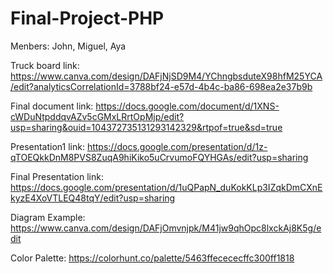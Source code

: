 # Final-Project-PHP

Menbers: John, Miguel, Aya

Truck board link:
https://www.canva.com/design/DAFjNjSD9M4/YChngbsduteX98hfM25YCA/edit?analyticsCorrelationId=3788bf24-e57d-4b4c-ba86-698ea2e37b9b

Final document link:
https://docs.google.com/document/d/1XNS-cWDuNtpddqvAZv5cGMxLRrtOpMjp/edit?usp=sharing&ouid=104372735131293142329&rtpof=true&sd=true

Presentation1 link:
https://docs.google.com/presentation/d/1z-qTOEQkkDnM8PVS8ZuqA9hiKiko5uCrvumoFQYHGAs/edit?usp=sharing

Final Presentation link:
https://docs.google.com/presentation/d/1uQPapN_duKokKLp3IZqkDmCXnEkyzE4XoVTLEQ48tqY/edit?usp=sharing

Diagram Example: https://www.canva.com/design/DAFjOmvnjpk/M41jw9qhOpc8lxckAj8K5g/edit

Color Palette: https://colorhunt.co/palette/5463ffecececffc300ff1818
